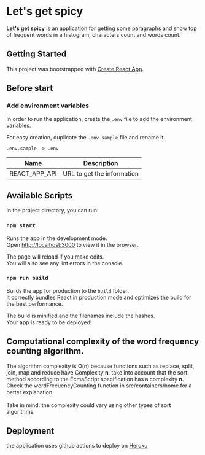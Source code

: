 # Let's get spicy

**Let's get spicy** is an application for getting some paragraphs and show top of frequent words in a histogram, characters count and words count.

## Getting Started

This project was bootstrapped with [Create React App](https://github.com/facebook/create-react-app).

## Before start

### Add environment variables

In order to run the application, create the `.env` file to add the environment variables.

For easy creation, duplicate the `.env.sample` file and rename it.

```
.env.sample -> .env
```

| Name          | Description                |
| ------------- | -------------------------- |
| REACT_APP_API | URL to get the information |

## Available Scripts

In the project directory, you can run:

### `npm start`

Runs the app in the development mode.\
Open [http://localhost:3000](http://localhost:3000) to view it in the browser.

The page will reload if you make edits.\
You will also see any lint errors in the console.

### `npm run build`

Builds the app for production to the `build` folder.\
It correctly bundles React in production mode and optimizes the build for the best performance.

The build is minified and the filenames include the hashes.\
Your app is ready to be deployed!

## Computational complexity of the word frequency counting algorithm.

The algorithm complexity is O(n) because functions such as replace, split, join, map and reduce have Complexity **n**. take into account that the sort method according to the EcmaScript specification has a complexity **n**. Check the wordFrecuencyCounting function in src/containers/home for a better explanation.\
\
Take in mind: the complexity could vary using other types of sort algorithms.

## Deployment

the application uses github actions to deploy on [Heroku](https://lets-get-spicy.herokuapp.com/)
